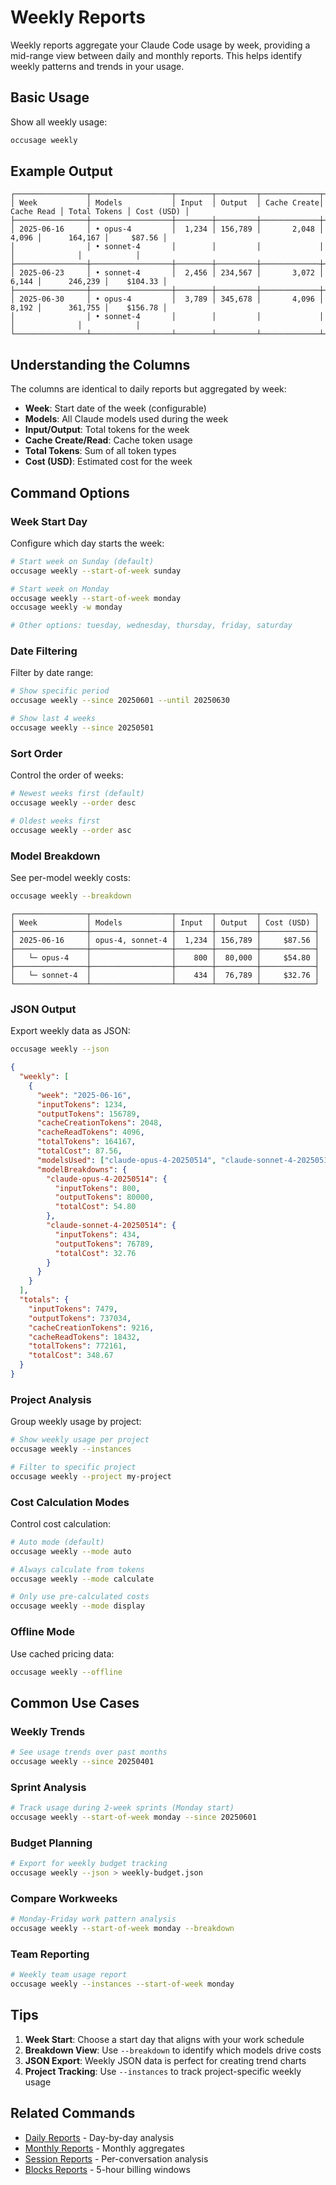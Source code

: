 # Weekly Reports

Weekly reports aggregate your Claude Code usage by week, providing a mid-range view between daily and monthly reports. This helps identify weekly patterns and trends in your usage.

## Basic Usage

Show all weekly usage:

```bash
occusage weekly
```

## Example Output

```
┌────────────────┬──────────────────┬────────┬─────────┬─────────────┬────────────┬──────────────┬────────────┐
│ Week           │ Models           │ Input  │ Output  │ Cache Create│ Cache Read │ Total Tokens │ Cost (USD) │
├────────────────┼──────────────────┼────────┼─────────┼─────────────┼────────────┼──────────────┼────────────┤
│ 2025-06-16     │ • opus-4         │  1,234 │ 156,789 │       2,048 │      4,096 │      164,167 │     $87.56 │
│                │ • sonnet-4       │        │         │             │            │              │            │
├────────────────┼──────────────────┼────────┼─────────┼─────────────┼────────────┼──────────────┼────────────┤
│ 2025-06-23     │ • sonnet-4       │  2,456 │ 234,567 │       3,072 │      6,144 │      246,239 │    $104.33 │
├────────────────┼──────────────────┼────────┼─────────┼─────────────┼────────────┼──────────────┼────────────┤
│ 2025-06-30     │ • opus-4         │  3,789 │ 345,678 │       4,096 │      8,192 │      361,755 │    $156.78 │
│                │ • sonnet-4       │        │         │             │            │              │            │
└────────────────┴──────────────────┴────────┴─────────┴─────────────┴────────────┴──────────────┴────────────┘
```

## Understanding the Columns

The columns are identical to daily reports but aggregated by week:

- **Week**: Start date of the week (configurable)
- **Models**: All Claude models used during the week
- **Input/Output**: Total tokens for the week
- **Cache Create/Read**: Cache token usage
- **Total Tokens**: Sum of all token types
- **Cost (USD)**: Estimated cost for the week

## Command Options

### Week Start Day

Configure which day starts the week:

```bash
# Start week on Sunday (default)
occusage weekly --start-of-week sunday

# Start week on Monday
occusage weekly --start-of-week monday
occusage weekly -w monday

# Other options: tuesday, wednesday, thursday, friday, saturday
```

### Date Filtering

Filter by date range:

```bash
# Show specific period
occusage weekly --since 20250601 --until 20250630

# Show last 4 weeks
occusage weekly --since 20250501
```

### Sort Order

Control the order of weeks:

```bash
# Newest weeks first (default)
occusage weekly --order desc

# Oldest weeks first
occusage weekly --order asc
```

### Model Breakdown

See per-model weekly costs:

```bash
occusage weekly --breakdown
```

```
┌────────────────┬──────────────────┬────────┬─────────┬────────────┐
│ Week           │ Models           │ Input  │ Output  │ Cost (USD) │
├────────────────┼──────────────────┼────────┼─────────┼────────────┤
│ 2025-06-16     │ opus-4, sonnet-4 │  1,234 │ 156,789 │     $87.56 │
├────────────────┼──────────────────┼────────┼─────────┼────────────┤
│   └─ opus-4    │                  │    800 │  80,000 │     $54.80 │
├────────────────┼──────────────────┼────────┼─────────┼────────────┤
│   └─ sonnet-4  │                  │    434 │  76,789 │     $32.76 │
└────────────────┴──────────────────┴────────┴─────────┴────────────┘
```

### JSON Output

Export weekly data as JSON:

```bash
occusage weekly --json
```

```json
{
  "weekly": [
    {
      "week": "2025-06-16",
      "inputTokens": 1234,
      "outputTokens": 156789,
      "cacheCreationTokens": 2048,
      "cacheReadTokens": 4096,
      "totalTokens": 164167,
      "totalCost": 87.56,
      "modelsUsed": ["claude-opus-4-20250514", "claude-sonnet-4-20250514"],
      "modelBreakdowns": {
        "claude-opus-4-20250514": {
          "inputTokens": 800,
          "outputTokens": 80000,
          "totalCost": 54.80
        },
        "claude-sonnet-4-20250514": {
          "inputTokens": 434,
          "outputTokens": 76789,
          "totalCost": 32.76
        }
      }
    }
  ],
  "totals": {
    "inputTokens": 7479,
    "outputTokens": 737034,
    "cacheCreationTokens": 9216,
    "cacheReadTokens": 18432,
    "totalTokens": 772161,
    "totalCost": 348.67
  }
}
```

### Project Analysis

Group weekly usage by project:

```bash
# Show weekly usage per project
occusage weekly --instances

# Filter to specific project
occusage weekly --project my-project
```

### Cost Calculation Modes

Control cost calculation:

```bash
# Auto mode (default)
occusage weekly --mode auto

# Always calculate from tokens
occusage weekly --mode calculate

# Only use pre-calculated costs
occusage weekly --mode display
```

### Offline Mode

Use cached pricing data:

```bash
occusage weekly --offline
```

## Common Use Cases

### Weekly Trends

```bash
# See usage trends over past months
occusage weekly --since 20250401
```

### Sprint Analysis

```bash
# Track usage during 2-week sprints (Monday start)
occusage weekly --start-of-week monday --since 20250601
```

### Budget Planning

```bash
# Export for weekly budget tracking
occusage weekly --json > weekly-budget.json
```

### Compare Workweeks

```bash
# Monday-Friday work pattern analysis
occusage weekly --start-of-week monday --breakdown
```

### Team Reporting

```bash
# Weekly team usage report
occusage weekly --instances --start-of-week monday
```

## Tips

1. **Week Start**: Choose a start day that aligns with your work schedule
2. **Breakdown View**: Use `--breakdown` to identify which models drive costs
3. **JSON Export**: Weekly JSON data is perfect for creating trend charts
4. **Project Tracking**: Use `--instances` to track project-specific weekly usage

## Related Commands

- [Daily Reports](/guide/daily-reports) - Day-by-day analysis
- [Monthly Reports](/guide/monthly-reports) - Monthly aggregates
- [Session Reports](/guide/session-reports) - Per-conversation analysis
- [Blocks Reports](/guide/blocks-reports) - 5-hour billing windows